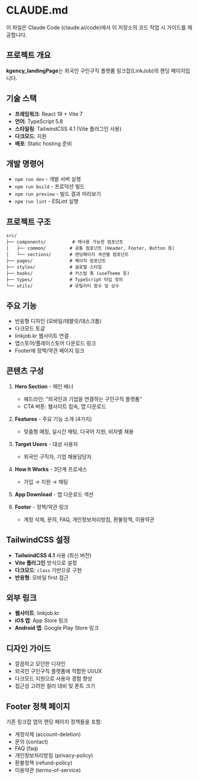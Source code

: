 # CLAUDE.md

이 파일은 Claude Code (claude.ai/code)에서 이 저장소의 코드 작업 시 가이드를 제공합니다.

## 프로젝트 개요

**kgency_landingPage**는 외국인 구인구직 플랫폼 링크잡(LinkJob)의 랜딩 페이지입니다.

## 기술 스택

- **프레임워크**: React 19 + Vite 7
- **언어**: TypeScript 5.8
- **스타일링**: TailwindCSS 4.1 (Vite 플러그인 사용)
- **다크모드**: 지원
- **배포**: Static hosting 준비

## 개발 명령어

- `npm run dev` - 개발 서버 실행
- `npm run build` - 프로덕션 빌드
- `npm run preview` - 빌드 결과 미리보기
- `npm run lint` - ESLint 실행

## 프로젝트 구조

```
src/
├── components/          # 재사용 가능한 컴포넌트
│   ├── common/         # 공통 컴포넌트 (Header, Footer, Button 등)
│   └── sections/       # 랜딩페이지 섹션별 컴포넌트
├── pages/              # 페이지 컴포넌트
├── styles/             # 글로벌 스타일
├── hooks/              # 커스텀 훅 (useTheme 등)
├── types/              # TypeScript 타입 정의
└── utils/              # 유틸리티 함수 및 상수
```

## 주요 기능

- 반응형 디자인 (모바일/태블릿/데스크톱)
- 다크모드 토글
- linkjob.kr 웹사이트 연결
- 앱스토어/플레이스토어 다운로드 링크
- Footer에 정책/약관 페이지 링크

## 콘텐츠 구성

1. **Hero Section** - 메인 배너
   - 헤드라인: "외국인과 기업을 연결하는 구인구직 플랫폼"
   - CTA 버튼: 웹사이트 접속, 앱 다운로드

2. **Features** - 주요 기능 소개 (4가지)
   - 맞춤형 매칭, 실시간 채팅, 다국어 지원, 비자별 채용

3. **Target Users** - 대상 사용자
   - 외국인 구직자, 기업 채용담당자

4. **How It Works** - 3단계 프로세스
   - 가입 → 지원 → 채팅

5. **App Download** - 앱 다운로드 섹션

6. **Footer** - 정책/약관 링크
   - 계정 삭제, 문의, FAQ, 개인정보처리방침, 환불정책, 이용약관

## TailwindCSS 설정

- **TailwindCSS 4.1** 사용 (최신 버전)
- **Vite 플러그인** 방식으로 설정
- **다크모드**: `class` 기반으로 구현
- **반응형**: 모바일 first 접근

## 외부 링크

- **웹사이트**: linkjob.kr
- **iOS 앱**: App Store 링크
- **Android 앱**: Google Play Store 링크

## 디자인 가이드

- 깔끔하고 모던한 디자인
- 외국인 구인구직 플랫폼에 적합한 UI/UX
- 다크모드 지원으로 사용자 경험 향상
- 접근성 고려한 컬러 대비 및 폰트 크기

## Footer 정책 페이지

기존 링크잡 앱의 랜딩 페이지 정책들을 포함:
- 계정삭제 (account-deletion)
- 문의 (contact)
- FAQ (faq)
- 개인정보처리방침 (privacy-policy)
- 환불정책 (refund-policy)
- 이용약관 (terms-of-service)
